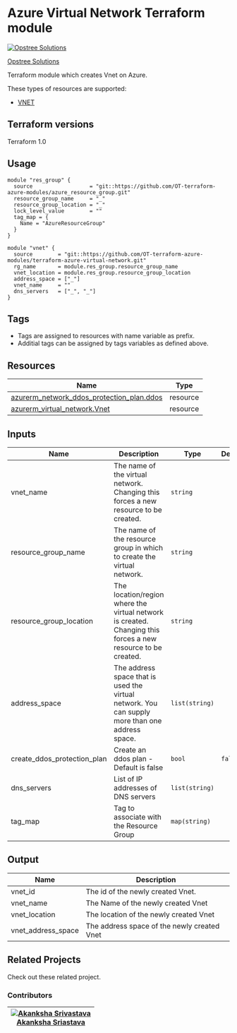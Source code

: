 Azure Virtual Network Terraform module
=====================================

[![Opstree Solutions][opstree_avatar]][opstree_homepage]

[Opstree Solutions][opstree_homepage]

  [opstree_homepage]: https://opstree.github.io/
  [opstree_avatar]: https://img.cloudposse.com/150x150/https://github.com/opstree.png

Terraform module which creates Vnet on Azure.

These types of resources are supported:

* [VNET](https://registry.terraform.io/providers/hashicorp/azurerm/latest/docs/resources/virtual_network)

Terraform versions
------------------
Terraform 1.0

Usage
------

```hcl
module "res_group" {
  source                  = "git::https://github.com/OT-terraform-azure-modules/azure_resource_group.git"
  resource_group_name     = "_"
  resource_group_location = "_"
  lock_level_value        = ""
  tag_map = {
    Name = "AzureResourceGroup"
  }
}

module "vnet" {
  source        = "git::https://github.com/OT-terraform-azure-modules/terraform-azure-virtual-network.git"
  rg_name       = module.res_group.resource_group_name
  vnet_location = module.res_group.resource_group_location
  address_space = ["_"]
  vnet_name     = ""
  dns_servers   = ["_", "_"]
}

```

Tags
----
* Tags are assigned to resources with name variable as prefix.
* Additial tags can be assigned by tags variables as defined above.

Resources
------
| Name | Type |
|------|------|
| [azurerm_network_ddos_protection_plan.ddos](https://registry.terraform.io/providers/hashicorp/azurerm/latest/docs/resources/network_ddos_protection_plan) | resource |
| [azurerm_virtual_network.Vnet](https://registry.terraform.io/providers/hashicorp/azurerm/latest/docs/resources/virtual_network) | resource |


Inputs
------
| Name | Description | Type | Default | Required |
|------|-------------|------|---------|:--------:|
| vnet_name | The name of the virtual network. Changing this forces a new resource to be created. | `string` |  | Yes |
| resource_group_name | The name of the resource group in which to create the virtual network. | `string` |  | Yes |
| resource_group_location | The location/region where the virtual network is created. Changing this forces a new resource to be created. | `string` |  | yes |
| address_space | The address space that is used the virtual network. You can supply more than one address space. | `list(string)` |  | yes |
| create_ddos_protection_plan | Create an ddos plan - Default is false | `bool` | `false` | No |
| dns_servers | List of IP addresses of DNS servers | `list(string)` |  | No |
| tag_map | Tag to associate with the Resource Group | `map(string)` | | no |

Output
------
| Name | Description |
|------|-------------|
| vnet_id | The id of the newly created Vnet. |
| vnet_name | The Name of the newly created Vnet |
| vnet_location | The location of the newly created Vnet |
| vnet_address_space | The address space of the newly created Vnet |

## Related Projects

Check out these related project.

### Contributors
|  [![Akanksha Srivastava][Akanksha_avatar]][akanksha.s_homepage]<br/>[Akanksha Sriastava][akanksha.s_homepage] |
|---|
 
  [akanksha.s_homepage]:https://gitlab.com/akanksha.s
  [Akanksha_avatar]: https://gitlab.com/uploads/-/system/user/avatar/8698995/avatar.png?width=400
